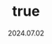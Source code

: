 ---
wip: "True"
id: "43557"
title:
  de: "Vergilbte Br'aaxleder-Schatzkarte"
  en: "Timeworn Br'aaxskin Map"
  fr: "Vieille carte en peau de br'aax"
  ja: "古ぼけた地図G17"
  cn: "陈旧的狞豹革地图"
  ko: "17등급 오래된 지도"
layout: treasuremap
page_type: guide
categories: "treasuremap"
instanceType: "treasuremap"
date: "2024.07.02"
patchNumber: "7.0"
patchName: "Dawntrail"
expac: "dt"
image: "/assets/img/content/klassen/Chocobo.webp"
terms:
    - term: "TreasureMaps"
    - term: "Dawntrail"
sortid: 28
order: 28
plvl: 100
slug: "vergilbte_braaxleder_schatzkarte"
maxpartysize: 8
treasuredungeons:
  - name: "Cenote Ja Ja Gural"
zones:
  - zonename: "Shaaloani"
    fullimage: "/assets/img/treasuremaps/Vergilbte Br'aaxleder-Schatzkarte/Shaaloani.webp"
    subimage:
      - "/assets/img/treasuremaps/Vergilbte Br'aaxleder-Schatzkarte/Shaaloani/A.webp"
      - "/assets/img/treasuremaps/Vergilbte Br'aaxleder-Schatzkarte/Shaaloani/B.webp"
      - "/assets/img/treasuremaps/Vergilbte Br'aaxleder-Schatzkarte/Shaaloani/C.webp"
      - "/assets/img/treasuremaps/Vergilbte Br'aaxleder-Schatzkarte/Shaaloani/D.webp"
      - "/assets/img/treasuremaps/Vergilbte Br'aaxleder-Schatzkarte/Shaaloani/E.webp"
      - "/assets/img/treasuremaps/Vergilbte Br'aaxleder-Schatzkarte/Shaaloani/F.webp"
      - "/assets/img/treasuremaps/Vergilbte Br'aaxleder-Schatzkarte/Shaaloani/G.webp"
      - "/assets/img/treasuremaps/Vergilbte Br'aaxleder-Schatzkarte/Shaaloani/H.webp"
  - zonename: "Heritage Found"
    fullimage: "/assets/img/treasuremaps/Vergilbte Br'aaxleder-Schatzkarte/Ewiges Erbe.webp"
    subimage:
      - "/assets/img/treasuremaps/Vergilbte Br'aaxleder-Schatzkarte/Ewiges Erbe/A.webp"
      - "/assets/img/treasuremaps/Vergilbte Br'aaxleder-Schatzkarte/Ewiges Erbe/B.webp"
      - "/assets/img/treasuremaps/Vergilbte Br'aaxleder-Schatzkarte/Ewiges Erbe/C.webp"
      - "/assets/img/treasuremaps/Vergilbte Br'aaxleder-Schatzkarte/Ewiges Erbe/D.webp"
      - "/assets/img/treasuremaps/Vergilbte Br'aaxleder-Schatzkarte/Ewiges Erbe/E.webp"
      - "/assets/img/treasuremaps/Vergilbte Br'aaxleder-Schatzkarte/Ewiges Erbe/F.webp"
      - "/assets/img/treasuremaps/Vergilbte Br'aaxleder-Schatzkarte/Ewiges Erbe/G.webp"
      - "/assets/img/treasuremaps/Vergilbte Br'aaxleder-Schatzkarte/Ewiges Erbe/H.webp"
  - zonename: "Urqopacha"
    fullimage: "/assets/img/treasuremaps/Vergilbte Br'aaxleder-Schatzkarte/Urqopacha.webp"
    subimage:
      - "/assets/img/treasuremaps/Vergilbte Br'aaxleder-Schatzkarte/Urqopacha/A.webp"
      - "/assets/img/treasuremaps/Vergilbte Br'aaxleder-Schatzkarte/Urqopacha/B.webp"
      - "/assets/img/treasuremaps/Vergilbte Br'aaxleder-Schatzkarte/Urqopacha/C.webp"
      - "/assets/img/treasuremaps/Vergilbte Br'aaxleder-Schatzkarte/Urqopacha/D.webp"
      - "/assets/img/treasuremaps/Vergilbte Br'aaxleder-Schatzkarte/Urqopacha/E.webp"
      - "/assets/img/treasuremaps/Vergilbte Br'aaxleder-Schatzkarte/Urqopacha/F.webp"
      - "/assets/img/treasuremaps/Vergilbte Br'aaxleder-Schatzkarte/Urqopacha/G.webp"
      - "/assets/img/treasuremaps/Vergilbte Br'aaxleder-Schatzkarte/Urqopacha/H.webp"
  - zonename: "Kozama'uka"
    fullimage: "/assets/img/treasuremaps/Vergilbte Br'aaxleder-Schatzkarte/Kozama'uka.webp"
    subimage:
      - "/assets/img/treasuremaps/Vergilbte Br'aaxleder-Schatzkarte/Kozama'uka/A.webp"
      - "/assets/img/treasuremaps/Vergilbte Br'aaxleder-Schatzkarte/Kozama'uka/B.webp"
      - "/assets/img/treasuremaps/Vergilbte Br'aaxleder-Schatzkarte/Kozama'uka/C.webp"
      - "/assets/img/treasuremaps/Vergilbte Br'aaxleder-Schatzkarte/Kozama'uka/D.webp"
      - "/assets/img/treasuremaps/Vergilbte Br'aaxleder-Schatzkarte/Kozama'uka/E.webp"
      - "/assets/img/treasuremaps/Vergilbte Br'aaxleder-Schatzkarte/Kozama'uka/F.webp"
      - "/assets/img/treasuremaps/Vergilbte Br'aaxleder-Schatzkarte/Kozama'uka/G.webp"
      - "/assets/img/treasuremaps/Vergilbte Br'aaxleder-Schatzkarte/Kozama'uka/H.webp"
  - zonename: "Yak T'el"
    fullimage: "/assets/img/treasuremaps/Vergilbte Br'aaxleder-Schatzkarte/Yak T'el.webp"
    subimage:
      - "/assets/img/treasuremaps/Vergilbte Br'aaxleder-Schatzkarte/Yak T'el/A.webp"
      - "/assets/img/treasuremaps/Vergilbte Br'aaxleder-Schatzkarte/Yak T'el/B.webp"
      - "/assets/img/treasuremaps/Vergilbte Br'aaxleder-Schatzkarte/Yak T'el/C.webp"
      - "/assets/img/treasuremaps/Vergilbte Br'aaxleder-Schatzkarte/Yak T'el/D.webp"
      - "/assets/img/treasuremaps/Vergilbte Br'aaxleder-Schatzkarte/Yak T'el/E.webp"
      - "/assets/img/treasuremaps/Vergilbte Br'aaxleder-Schatzkarte/Yak T'el/F.webp"
      - "/assets/img/treasuremaps/Vergilbte Br'aaxleder-Schatzkarte/Yak T'el/G.webp"
      - "/assets/img/treasuremaps/Vergilbte Br'aaxleder-Schatzkarte/Yak T'el/H.webp"
---
